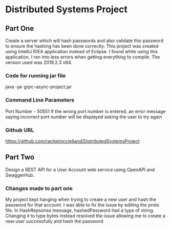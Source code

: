# Distributed Systems Project

## Part One 
Create a server which will hash passwords and also validate this password to ensure the hashing has 
been done correctly.
This project was created using IntelliJ IDEA application instead of Eclipse. I found while using this application, I ran into less errors when getting everything to compile. The version used was 2019.2.3 x64.


### Code for running jar file
java -jar grpc-async-project.jar

### Command Line Parameters
Port Number - 50551
If the wrong port number is entered, an error message saying incorrect port number will be displayed 
asking the user to try again


### Github URL
https://github.com/rachelmcclelland/DistributedSystemsProject

## Part Two
Design a REST API for a User Account web service using OpenAPI and SwaggerHub.

### Changes made to part one
My project kept hanging when trying to create a new user and hash the password for that account.
I was able to fix the issue by editing the proto file. In HashRepsonse message, hashedPassword had a type of string. Changing it to type bytes instead resolved the issue allowing me to create a new user successfully and hash the password.


